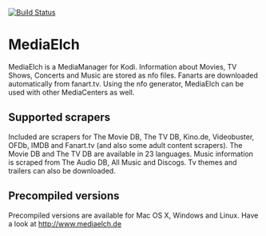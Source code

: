 [![Build Status](https://travis-ci.org/Komet/MediaElch.svg?branch=master)](https://travis-ci.org/Komet/MediaElch)

MediaElch
=========

MediaElch is a MediaManager for Kodi. Information about Movies, TV Shows, Concerts and Music are stored as nfo files. Fanarts are downloaded automatically from fanart.tv.
Using the nfo generator, MediaElch can be used with other MediaCenters as well.

Supported scrapers
------------------

Included are scrapers for The Movie DB, The TV DB, Kino.de, Videobuster, OFDb, IMDB and Fanart.tv (and also some adult content scrapers).
The Movie DB and The TV DB are available in 23 languages.
Music information is scraped from The Audio DB, All Music and Discogs.
Tv themes and trailers can also be downloaded.

Precompiled versions
--------------------

Precompiled versions are available for Mac OS X, Windows and Linux.
Have a look at http://www.mediaelch.de
